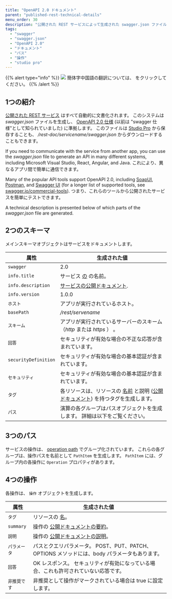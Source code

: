 ```yaml
---
title: "OpenAPI 2.0 ドキュメント"
parent: "published-rest-technical-details"
menu_order: 30
description: "公開された REST サービスによって生成された swagger.json ファイルの説明"
tags:
  - "swagger"
  - "swagger.json"
  - "OpenAPI 2.0"
  - "ドキュメント"
  - "パス"
  - "操作"
  - "studio pro"
---
```


{{% alert type="info" %}}
<img src="attachments/chinese-translation/china.png" style="display: inline-block; margin: 0" /> 簡体字中国語の翻訳については、 [<unk> <unk> <unk>](https://cdn.mendix.tencent-cloud.com/documentation/refguide8/open-api.pdf) をクリックしてください。
{{% /alert %}}

## 1つの紹介

[公開された REST サービス](published-rest-service) はすべて自動的に文書化されます。 このシステムは *swagger.json* ファイルを生成し、 [OpenAPI 2.0 仕様](https://github.com/OAI/OpenAPI-Specification/blob/master/versions/2.0.md) (以前は "swagger 仕様"として知られていました) に準拠します。 このファイルは [Studio Pro](published-rest-service#export-swagger-json) から保存することも、 */rest-doc/servicename/swagger.json* からダウンロードすることもできます。

If you need to communicate with the service from another app, you can use the *swagger.json* file to generate an API in many different systems, including Microsoft Visual Studio, React, Angular, and Java. これにより、異なるアプリ間で簡単に通信できます。

Many of the popular API tools support OpenAPI 2.0, including [SoapUI](https://www.soapui.org/), [Postman](https://www.getpostman.com/), and [Swagger UI](https://swagger.io/swagger-ui/) (for a longer list of supported tools, see [swagger.io/commercial-tools](https://swagger.io/commercial-tools/)). つまり、これらのツールから公開されたサービスを簡単にテストできます。

A technical description is presented below of which parts of the *swagger.json* file are generated.

## 2つのスキーマ

メインスキーマオブジェクトはサービスをドキュメントします。

| 属性                   | 生成された値                                                                                                                      |
| -------------------- | --------------------------------------------------------------------------------------------------------------------------- |
| `swagger`            | 2.0                                                                                                                         |
| `info.title`         | サービス [の](published-rest-service#service-name) の名前。                                                                          |
| `info.description`   | [サービスの公開ドキュメント](published-rest-service#public-documentation).                                                               |
| `info.version`       | 1.0.0                                                                                                                       |
| `ホスト`                | アプリが実行されているホスト。                                                                                                             |
| `basePath`           | */rest/servename*                                                                                                           |
| `スキーム`               | アプリが実行されているサーバーのスキーム（*http* または *https* ） 。                                                                                 |
| `回答`                 | セキュリティが有効な場合の不正な応答が含まれています。                                                                                                 |
| `securityDefinition` | セキュリティが有効な場合の基本認証が含まれています。                                                                                                  |
| `セキュリティ`             | セキュリティが有効な場合の基本認証が含まれています。                                                                                                  |
| `タグ`                 | 各リソースは、リソースの [名前](published-rest-resource#name) と説明 ([公開ドキュメント](published-rest-resource#public-documentation)) を持つタグを生成します。 |
| `パス`                 | 演算の各グループはパスオブジェクトを生成します。 詳細は以下をご覧ください。                                                                                      |

## 3つのパス

サービスの操作は、 [operation path](published-rest-operation#operation-path) でグループ化されています。 これらの各グループは、操作パスを名前として `PathItem` を生成します。 `PathItem` には、グループ内の各操作に `Operation` プロパティがあります。

## 4つの操作

各操作は、 `操作` オブジェクトを生成します。

| 属性        | 生成された値                                                      |
| --------- | ----------------------------------------------------------- |
| `タグ`      | リソースの [名](published-rest-resource#name)。                    |
| `summary` | 操作の [公開ドキュメントの要約](published-rest-operation#summary)。        |
| `説明`      | 操作の [公開ドキュメントの説明](published-rest-operation#description)。    |
| `パラメータ`   | パスとクエリパラメータ。 POST、PUT、PATCH、OPTIONS メソッドには、body パラメータもあります。 |
| `回答`      | OK レスポンス。 セキュリティが有効になっている場合、これも許可されていない応答です。                |
| `非推奨です`   | 非推奨として操作がマークされている場合は true に設定します。                           |
